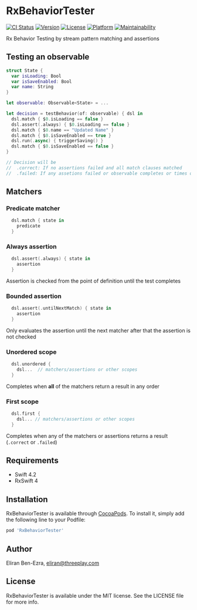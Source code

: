 # RxBehaviorTester

[![CI Status](https://img.shields.io/travis/threeplay/RxBehaviorTester.svg?style=flat)](https://travis-ci.org/threeplay/RxBehaviorTester)
[![Version](https://img.shields.io/cocoapods/v/RxBehaviorTester.svg?style=flat)](https://cocoapods.org/pods/RxBehaviorTester)
[![License](https://img.shields.io/cocoapods/l/RxBehaviorTester.svg?style=flat)](https://cocoapods.org/pods/RxBehaviorTester)
[![Platform](https://img.shields.io/cocoapods/p/RxBehaviorTester.svg?style=flat)](https://cocoapods.org/pods/RxBehaviorTester)
[![Maintainability](https://api.codeclimate.com/v1/badges/f8fa18ad5ae7d25ae75c/maintainability)](https://codeclimate.com/github/threeplay/RxBehaviorTester/maintainability)

Rx Behavior Testing by stream pattern matching and assertions

## Testing an observable

```swift
struct State {
  var isLoading: Bool
  var isSaveEnabled: Bool
  var name: String
}

let observable: Observable<State> = ...

let decision = testBehavior(of: observable) { dsl in 
  dsl.match { $0.isLoading == false }
  dsl.assert(.always) { $0.isLoading == false }
  dsl.match { $0.name == "Updated Name" }
  dsl.match { $0.isSaveEnabled == true }
  dsl.run(.async) { triggerSaving() }
  dsl.match { $0.isSaveEnabled == false }
}

// Decision will be
//  .correct: If no assertions failed and all match clauses matched
//  .failed: If any assetions failed or observable completes or times out without matching
```

## Matchers

### Predicate matcher

```swift
  dsl.match { state in 
    predicate  
  }
```

### Always assertion

```swift
  dsl.assert(.always) { state in
    assertion
  }
```

Assertion is checked from the point of definition until the test completes

### Bounded assertion

```swift
  dsl.assert(.untilNextMatch) { state in
    assertion
  }
```

Only evaluates the assertion until the next matcher after that the assertion is not checked

### Unordered scope

```swift
  dsl.unordered {
    dsl...  // matchers/assertions or other scopes
  }

```

Completes when **all** of the matchers return a result in any order

### First scope

```swift
  dsl.first {
    dsl... // matchers/assertions or other scopes
  }
```

Completes when any of the matchers or assertions returns a result (`.correct` or `.failed`)


## Requirements

* Swift 4.2
* RxSwift 4

## Installation

RxBehaviorTester is available through [CocoaPods](https://cocoapods.org). To install
it, simply add the following line to your Podfile:

```ruby
pod 'RxBehaviorTester'
```

## Author

Eliran Ben-Ezra, eliran@threeplay.com

## License

RxBehaviorTester is available under the MIT license. See the LICENSE file for more info.
